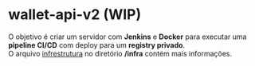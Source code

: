 # wallet-api-v2 (WIP)

O objetivo é criar um servidor com **Jenkins** e **Docker** para executar uma **pipeline CI/CD** com deploy para um **registry privado**. \
O arquivo [infrestrutura](https://github.com/RafaelClaumann/wallet-api-v2/blob/master/infra/README.md) no diretório **/infra** contém mais informações.
